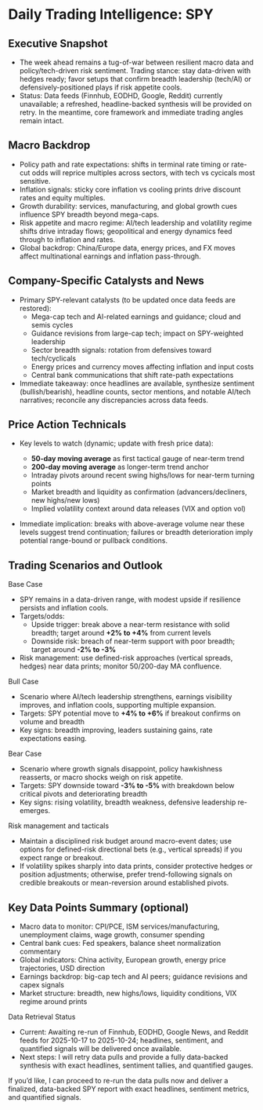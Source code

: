 # Daily Trading Intelligence: SPY

## Executive Snapshot
- The week ahead remains a tug-of-war between resilient macro data and policy/tech-driven risk sentiment. Trading stance: stay data-driven with hedges ready; favor setups that confirm breadth leadership (tech/AI) or defensively-positioned plays if risk appetite cools.
- Status: Data feeds (Finnhub, EODHD, Google, Reddit) currently unavailable; a refreshed, headline-backed synthesis will be provided on retry. In the meantime, core framework and immediate trading angles remain intact.

## Macro Backdrop
- Policy path and rate expectations: shifts in terminal rate timing or rate-cut odds will reprice multiples across sectors, with tech vs cycicals most sensitive.
- Inflation signals: sticky core inflation vs cooling prints drive discount rates and equity multiples.
- Growth durability: services, manufacturing, and global growth cues influence SPY breadth beyond mega-caps.
- Risk appetite and macro regime: AI/tech leadership and volatility regime shifts drive intraday flows; geopolitical and energy dynamics feed through to inflation and rates.
- Global backdrop: China/Europe data, energy prices, and FX moves affect multinational earnings and inflation pass-through.

## Company-Specific Catalysts and News
- Primary SPY-relevant catalysts (to be updated once data feeds are restored):
  - Mega-cap tech and AI-related earnings and guidance; cloud and semis cycles
  - Guidance revisions from large-cap tech; impact on SPY-weighted leadership
  - Sector breadth signals: rotation from defensives toward tech/cyclicals
  - Energy prices and currency moves affecting inflation and input costs
  - Central bank communications that shift rate-path expectations
- Immediate takeaway: once headlines are available, synthesize sentiment (bullish/bearish), headline counts, sector mentions, and notable AI/tech narratives; reconcile any discrepancies across data feeds.

## Price Action Technicals
- Key levels to watch (dynamic; update with fresh price data):
  - **50-day moving average** as first tactical gauge of near-term trend
  - **200-day moving average** as longer-term trend anchor
  - Intraday pivots around recent swing highs/lows for near-term turning points
  - Market breadth and liquidity as confirmation (advancers/decliners, new highs/new lows)
  - Implied volatility context around data releases (VIX and option vol)

- Immediate implication: breaks with above-average volume near these levels suggest trend continuation; failures or breadth deterioration imply potential range-bound or pullback conditions.

## Trading Scenarios and Outlook

Base Case
- SPY remains in a data-driven range, with modest upside if resilience persists and inflation cools.
- Targets/odds:
  - Upside trigger: break above a near-term resistance with solid breadth; target around **+2% to +4%** from current levels
  - Downside risk: breach of near-term support with poor breadth; target around **-2% to -3%**
- Risk management: use defined-risk approaches (vertical spreads, hedges) near data prints; monitor 50/200-day MA confluence.

Bull Case
- Scenario where AI/tech leadership strengthens, earnings visibility improves, and inflation cools, supporting multiple expansion.
- Targets: SPY potential move to **+4% to +6%** if breakout confirms on volume and breadth
- Key signs: breadth improving, leaders sustaining gains, rate expectations easing.

Bear Case
- Scenario where growth signals disappoint, policy hawkishness reasserts, or macro shocks weigh on risk appetite.
- Targets: SPY downside toward **-3% to -5%** with breakdown below critical pivots and deteriorating breadth
- Key signs: rising volatility, breadth weakness, defensive leadership re-emerges.

Risk management and tacticals
- Maintain a disciplined risk budget around macro-event dates; use options for defined-risk directional bets (e.g., vertical spreads) if you expect range or breakout.
- If volatility spikes sharply into data prints, consider protective hedges or position adjustments; otherwise, prefer trend-following signals on credible breakouts or mean-reversion around established pivots.

## Key Data Points Summary (optional)
- Macro data to monitor: CPI/PCE, ISM services/manufacturing, unemployment claims, wage growth, consumer spending
- Central bank cues: Fed speakers, balance sheet normalization commentary
- Global indicators: China activity, European growth, energy price trajectories, USD direction
- Earnings backdrop: big-cap tech and AI peers; guidance revisions and capex signals
- Market structure: breadth, new highs/lows, liquidity conditions, VIX regime around prints

Data Retrieval Status
- Current: Awaiting re-run of Finnhub, EODHD, Google News, and Reddit feeds for 2025-10-17 to 2025-10-24; headlines, sentiment, and quantified signals will be delivered once available.
- Next steps: I will retry data pulls and provide a fully data-backed synthesis with exact headlines, sentiment tallies, and quantified gauges.

If you’d like, I can proceed to re-run the data pulls now and deliver a finalized, data-backed SPY report with exact headlines, sentiment metrics, and quantified signals.